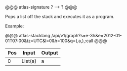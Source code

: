 @@@ atlas-signature
?
-->
?
@@@

Pops a list off the stack and executes it as a program. 

Example:

@@@ atlas-stacklang
/api/v1/graph?s=e-3h&e=2012-01-01T07:00&tz=UTC&l=0&h=100&q=(,a,),:call
@@@

| Pos | Input | Output|
|-----|-------|-------|
| 0   | List(a) | a  |
